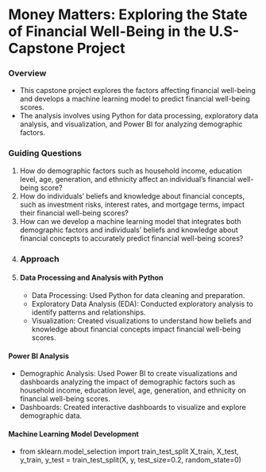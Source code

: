 # Money Matters: Exploring the State of Financial Well-Being in the U.S-Capstone Project
### Overview
- This capstone project explores the factors affecting financial well-being and develops a machine learning model to predict financial well-being scores.
- The analysis involves using Python for data processing, exploratory data analysis, and visualization, and Power BI for analyzing demographic factors.
### Guiding Questions
1. How do demographic factors such as household income, education level, age, generation, and ethnicity affect an individual’s financial well-being score?
2. How do individuals’ beliefs and knowledge about financial concepts, such as investment risks, interest rates, and mortgage terms, impact their financial well-being scores?
3. How can we develop a machine learning model that integrates both demographic factors and individuals’ beliefs and knowledge about financial concepts to accurately predict financial well-being scores?
4. ### Approach
5. #### Data Processing and Analysis with Python
   - Data Processing: Used Python for data cleaning and preparation.
   - Exploratory Data Analysis (EDA): Conducted exploratory analysis to identify patterns and relationships.
   - Visualization: Created visualizations to understand how beliefs and knowledge about financial concepts impact financial well-being scores.
 #### Power BI Analysis
  - Demographic Analysis: Used Power BI to create visualizations and dashboards analyzing the impact of demographic factors such as household income, education level, age, generation, and ethnicity on financial well-being scores.
  - Dashboards: Created interactive dashboards to visualize and explore demographic data.

 #### Machine Learning Model Development
   - from sklearn.model_selection import train_test_split
X_train, X_test, y_train, y_test = train_test_split(X, y, test_size=0.2, random_state=0)

